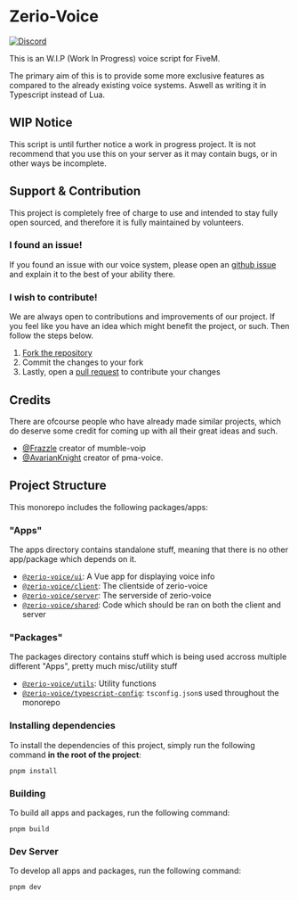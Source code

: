 # Zerio-Voice

[![Discord](https://img.shields.io/discord/931629164656734238?label=Our%20Discord)](http://discord.zerio-scripts.com/)

This is an W.I.P (Work In Progress) voice script for FiveM.

The primary aim of this is to provide some more exclusive features as compared
to the already existing voice systems. Aswell as writing it in Typescript
instead of Lua.

## WIP Notice

This script is until further notice a work in progress project. It is not
recommend that you use this on your server as it may contain bugs, or in other
ways be incomplete.

## Support & Contribution

This project is completely free of charge to use and intended to stay fully open
sourced, and therefore it is fully maintained by volunteers.

### I found an issue!

If you found an issue with our voice system, please open an
[github issue](https://github.com/Z3rio/zerio-voice/issues) and explain it to
the best of your ability there.

### I wish to contribute!

We are always open to contributions and improvements of our project. If you feel
like you have an idea which might benefit the project, or such. Then follow the
steps below.

1. [Fork the repository](https://github.com/Z3rio/zerio-voice/fork)
2. Commit the changes to your fork
3. Lastly, open a [pull request](https://github.com/Z3rio/zerio-voice/pulls) to
   contribute your changes

## Credits

There are ofcourse people who have already made similar projects, which do
deserve some credit for coming up with all their great ideas and such.

- [@Frazzle](https://github.com/FrazzIe) creator of mumble-voip
- [@AvarianKnight](https://github.com/AvarianKnight) creator of pma-voice.

## Project Structure

This monorepo includes the following packages/apps:

### "Apps"

The apps directory contains standalone stuff, meaning that there is no other
app/package which depends on it.

- [`@zerio-voice/ui`](https://github.com/Z3rio/zerio-voice/tree/main/apps/ui): A
  Vue app for displaying voice info
- [`@zerio-voice/client`](https://github.com/Z3rio/zerio-voice/tree/main/apps/client):
  The clientside of zerio-voice
- [`@zerio-voice/server`](https://github.com/Z3rio/zerio-voice/tree/main/apps/server):
  The serverside of zerio-voice
- [`@zerio-voice/shared`](https://github.com/Z3rio/zerio-voice/tree/main/apps/shared):
  Code which should be ran on both the client and server

### "Packages"

The packages directory contains stuff which is being used accross multiple
different "Apps", pretty much misc/utility stuff

- [`@zerio-voice/utils`](https://github.com/Z3rio/zerio-voice/tree/main/packages/utils):
  Utility functions
- [`@zerio-voice/typescript-config`](https://github.com/Z3rio/zerio-voice/tree/main/packages/typescript-config):
  `tsconfig.json`s used throughout the monorepo

### Installing dependencies

To install the dependencies of this project, simply run the following command
**in the root of the project**:

```
pnpm install
```

### Building

To build all apps and packages, run the following command:

```
pnpm build
```

### Dev Server

To develop all apps and packages, run the following command:

```
pnpm dev
```
